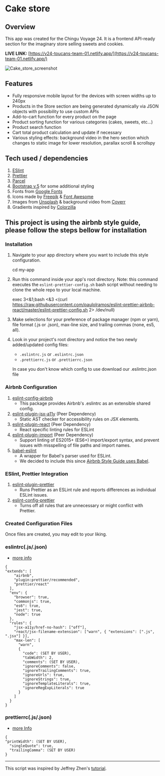 # Cake store
## Overview
This app was created for the Chingu Voyage 24. It is a  frontend API-ready section for the imaginary store selling sweets and cookies. 

**LIVE LINK:** [https://v24-toucans-team-01.netlify.app/](https://v24-toucans-team-01.netlify.app/)

![Cake_store_screenshot](https://user-images.githubusercontent.com/47148325/98958070-f41b4900-2512-11eb-9e41-cd67a4952dda.jpg)


## Features

 - Fully responsive mobile layout for the devices with screen widths up  to 240px
 - Products in the Store section are being  generated dynamically via  JSON objects with possibility to use custom APIs
 - Add-to-cart function for every product on the page 
 - Product sorting function for various categories (cakes, sweets, etc...)
 - Product search function
 - Cart total product calculation and update if necessary
 - Various styling effects: background video in the  hero section which changes to static image for lower resolution, parallax scroll & scrollspy 
 
## Tech used / dependencies
1.  [ESlint](https://eslint.org/)
2. [Prettier](https://prettier.io/)
3. [Parcel](https://parceljs.org/)
4. [Bootstrap v.5](https://v5.getbootstrap.com/) for some additional styling
5. Fonts from [Google Fonts](https://fonts.google.com/)
6. Icons made by [Freepik](https://www.freepik.com/) & [Font Awesome](https://fontawesome.com/)
7. Images from [Unsplash](https://unsplash.com/) & background video from [Coverr](https://coverr.co/)
8. Gradients inspired by [Colorzilla](https://www.colorzilla.com/gradient-editor/)

## This project is using the airbnb style guide, please follow the steps bellow for installation

### Installation

1.  Navigate to your app directory where you want to include this style configuration.
    
    cd my-app
    
2.  Run this command inside your app's root directory. Note: this command executes the `eslint-prettier-config.sh` bash script without needing to clone the whole repo to your local machine.
    
    exec 3<&1;bash <&3 <(curl https://raw.githubusercontent.com/paulolramos/eslint-prettier-airbnb-react/master/eslint-prettier-config.sh 2> /dev/null)
    
3.  Make selections for your preference of package manager (npm or yarn), file format (.js or .json), max-line size, and trailing commas (none, es5, all).
    
4.  Look in your project's root directory and notice the two newly added/updated config files:
    
    -   `.eslintrc.js` or `.eslintrc.json`
    -   `.prettierrc.js` or `.prettierrc.json`
    
    In case you don't know which config to use download our .eslintrc.json file
### Airbnb Configuration

1. [eslint-config-airbnb](https://www.npmjs.com/package/eslint-config-airbnb)
   - This package provides Airbnb's .eslintrc as an extensible shared config.
2. [eslint-plugin-jsx-a11y](https://github.com/evcohen/eslint-plugin-jsx-a11y) (Peer Dependency)
   - Static AST checker for accessibility rules on JSX elements.
3. [eslint-plugin-react](https://github.com/yannickcr/eslint-plugin-react) (Peer Dependency)
   - React specific linting rules for ESLint
4. [eslint-plugin-import](https://www.npmjs.com/package/eslint-plugin-import) (Peer Dependency)
   - Support linting of ES2015+ (ES6+) import/export syntax, and prevent issues with misspelling of file paths and import names.
5. [babel-eslint](https://github.com/babel/babel-eslint)
   - A wrapper for Babel's parser used for ESLint.
   - We decided to include this since [Airbnb Style Guide uses Babel](https://github.com/airbnb/javascript#airbnb-javascript-style-guide-).

### ESlint, Prettier Integration

1. [eslint-plugin-prettier](https://github.com/prettier/eslint-plugin-prettier)
   - Runs Prettier as an ESLint rule and reports differences as individual ESLint issues.
2. [eslint-config-prettier](https://github.com/prettier/eslint-config-prettier)
   - Turns off all rules that are unnecessary or might conflict with Prettier.

### Created Configuration Files

Once files are created, you may edit to your liking.

### eslintrc(.js/.json)

- [more info](https://eslint.org/docs/user-guide/configuring)

```
{
"extends": [
    "airbnb",
    "plugin:prettier/recommended",
    "prettier/react"
  ],
  "env": {
    "browser": true,
    "commonjs": true,
    "es6": true,
    "jest": true,
    "node": true
  },
  "rules": {
    "jsx-a11y/href-no-hash": ["off"],
    "react/jsx-filename-extension": ["warn", { "extensions": [".js", ".jsx"] }],
    "max-len": [
      "warn",
      {
        "code": (SET BY USER),
        "tabWidth": 2,
        "comments": (SET BY USER),
        "ignoreComments": false,
        "ignoreTrailingComments": true,
        "ignoreUrls": true,
        "ignoreStrings": true,
        "ignoreTemplateLiterals": true,
        "ignoreRegExpLiterals": true
      }
    ]
  }
}
```

### prettierrc(.js/.json)

- [more Info](https://prettier.io/docs/en/configuration.html)

```
{
"printWidth": (SET BY USER),
  "singleQuote": true,
  "trailingComma": (SET BY USER)
}
```

---

This script was inspired by Jeffrey Zhen's [tutorial](https://blog.echobind.com/integrating-prettier-eslint-airbnb-style-guide-in-vscode-47f07b5d7d6a).